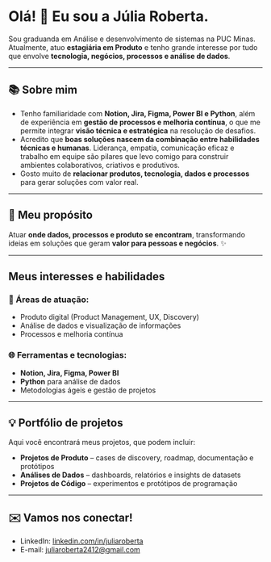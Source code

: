 # Olá! 👋 Eu sou a Júlia Roberta.

Sou graduanda em Análise e desenvolvimento de sistemas na PUC Minas. Atualmente, atuo **estagiária em Produto** e tenho grande interesse por tudo que envolve **tecnologia, negócios, processos e análise de dados**.

---

## 📚 Sobre mim

- Tenho familiaridade com **Notion, Jira, Figma, Power BI e Python**, além de experiência em **gestão de processos e melhoria contínua**, o que me permite integrar **visão técnica e estratégica** na resolução de desafios.
- Acredito que **boas soluções nascem da combinação entre habilidades técnicas e humanas**. Liderança, empatia, comunicação eficaz e trabalho em equipe são pilares que levo comigo para construir ambientes colaborativos, criativos e produtivos.
- Gosto muito de **relacionar produtos, tecnologia, dados e processos** para gerar soluções com valor real.

---

## 🚀 Meu propósito

Atuar **onde dados, processos e produto se encontram**, transformando ideias em soluções que geram **valor para pessoas e negócios**. ✨

---

## Meus interesses e habilidades

### 🎯 Áreas de atuação:
- Produto digital (Product Management, UX, Discovery)
- Análise de dados e visualização de informações
- Processos e melhoria contínua

### 🌐 Ferramentas e tecnologias:
- **Notion, Jira, Figma, Power BI**
- **Python** para análise de dados
- Metodologias ágeis e gestão de projetos

---

## 💡 Portfólio de projetos

Aqui você encontrará meus projetos, que podem incluir:  
- **Projetos de Produto** – cases de discovery, roadmap, documentação e protótipos  
- **Análises de Dados** – dashboards, relatórios e insights de datasets  
- **Projetos de Código** – experimentos e protótipos de programação  

---

## ✉️ Vamos nos conectar!

- LinkedIn: [linkedin.com/in/juliaroberta](https://www.linkedin.com/in/juliaroberta)
- E-mail: juliaroberta2412@gmail.com
